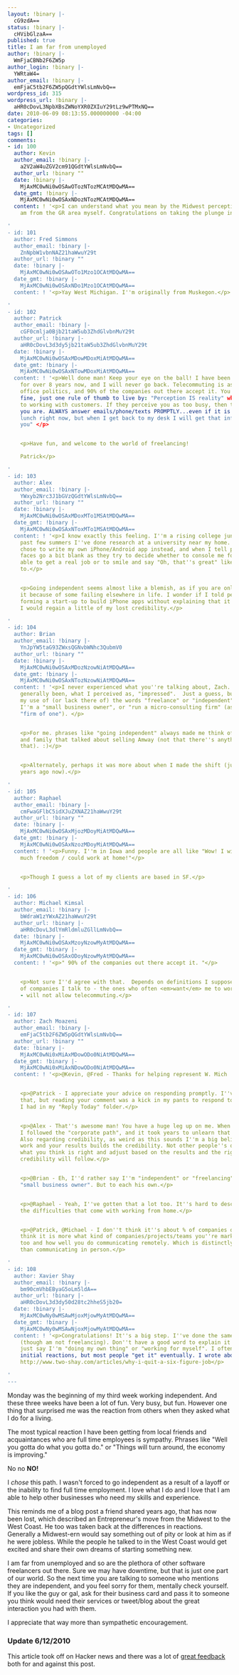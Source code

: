 ```yaml
---
layout: !binary |-
  cG9zdA==
status: !binary |-
  cHVibGlzaA==
published: true
title: I am far from unemployed
author: !binary |-
  WmFjaCBNb2F6ZW5p
author_login: !binary |-
  YWRtaW4=
author_email: !binary |-
  emFjaC5tb2F6ZW5pQGdtYWlsLmNvbQ==
wordpress_id: 315
wordpress_url: !binary |-
  aHR0cDovL3NpbXBsZWNoYXR0ZXIuY29tLz9wPTMxNQ==
date: 2010-06-09 08:13:55.000000000 -04:00
categories:
- Uncategorized
tags: []
comments:
- id: 100
  author: Kevin
  author_email: !binary |-
    a2V2aW4uZGV2cm91QGdtYWlsLmNvbQ==
  author_url: !binary ""
  date: !binary |-
    MjAxMC0wNi0wOSAwOTozNTozMCAtMDQwMA==
  date_gmt: !binary |-
    MjAxMC0wNi0wOSAxNDozNTozMCAtMDQwMA==
  content: ! '<p>I can understand what you mean by the Midwest perception since I
    am from the GR area myself. Congratulations on taking the plunge into freelancing.</p>

'
- id: 101
  author: Fred Simmons
  author_email: !binary |-
    ZnNpbW1vbnNAZ21haWwuY29t
  author_url: !binary ""
  date: !binary |-
    MjAxMC0wNi0wOSAwOTo1Mzo1OCAtMDQwMA==
  date_gmt: !binary |-
    MjAxMC0wNi0wOSAxNDo1Mzo1OCAtMDQwMA==
  content: ! '<p>Yay West Michigan. I''m originally from Muskegon.</p>

'
- id: 102
  author: Patrick
  author_email: !binary |-
    cGF0cmlja0Bjb21taW5ub3ZhdGlvbnMuY29t
  author_url: !binary |-
    aHR0cDovL3d3dy5jb21taW5ub3ZhdGlvbnMuY29t
  date: !binary |-
    MjAxMC0wNi0wOSAxMDowMDoxMiAtMDQwMA==
  date_gmt: !binary |-
    MjAxMC0wNi0wOSAxNTowMDoxMiAtMDQwMA==
  content: ! '<p>Well done man! Keep your eye on the ball! I have been freelancing
    for over 8 years now, and I will never go back. Telecommuting is as common as
    office politics, and 90% of the companies out there accept it. You will be just
    fine, just one rule of thumb to live by: "Perception IS reality" when it comes
    to working with customers. If they perceive you as too busy, then that is what
    you are. ALWAYS answer emails/phone/texts PROMPTLY...even if it is to say: "At
    lunch right now, but when I get back to my desk I will get that information for
    you" </p>


    <p>Have fun, and welcome to the world of freelancing!

    Patrick</p>

'
- id: 103
  author: Alex
  author_email: !binary |-
    YWxyb2Nrc3J1bGVzQGdtYWlsLmNvbQ==
  author_url: !binary ""
  date: !binary |-
    MjAxMC0wNi0wOSAxMDoxMTo1MSAtMDQwMA==
  date_gmt: !binary |-
    MjAxMC0wNi0wOSAxNToxMTo1MSAtMDQwMA==
  content: ! '<p>I know exactly this feeling. I''m a rising college junior, and the
    past few summers I''ve done research at a university near my home. This year I
    chose to write my own iPhone/Android app instead, and when I tell people their
    faces go a bit blank as they try to decide whether to console me for not being
    able to get a real job or to smile and say "Oh, that''s great" like they''re used
    to.</p>


    <p>Going independent seems almost like a blemish, as if you are only reduced to
    it because of some failing elsewhere in life. I wonder if I told people I was
    forming a start-up to build iPhone apps without explaining that it was only me,
    I would regain a little of my lost credibility.</p>

'
- id: 104
  author: Brian
  author_email: !binary |-
    YnJpYW5taG93ZWxsQGNvbWNhc3QubmV0
  author_url: !binary ""
  date: !binary |-
    MjAxMC0wNi0wOSAxMDozNzowNiAtMDQwMA==
  date_gmt: !binary |-
    MjAxMC0wNi0wOSAxNTozNzowNiAtMDQwMA==
  content: ! '<p>I never experienced what you''re talking about, Zach. People have
    generally been, what I perceived as, "impressed".  Just a guess, but perhaps it''s
    my use of (or lack there of) the words "freelance" or "independent". I tell people
    I''m a "small business owner", or "run a micro-consulting firm" (as in a small
    "firm of one"). </p>


    <p>For me. phrases like "going independent" always made me think of my friends
    and family that talked about selling Amway (not that there''s anything wrong with
    that). :)</p>


    <p>Alternately, perhaps it was more about when I made the shift (just about 9
    years ago now).</p>

'
- id: 105
  author: Raphael
  author_email: !binary |-
    cmFwaGFlbC5idXJuZXNAZ21haWwuY29t
  author_url: !binary ""
  date: !binary |-
    MjAxMC0wNi0wOSAxMjozMDoyMiAtMDQwMA==
  date_gmt: !binary |-
    MjAxMC0wNi0wOSAxNzozMDoyMiAtMDQwMA==
  content: ! '<p>Funny. I''m in Iowa and people are all like "Wow! I wish I had that
    much freedom / could work at home!"</p>


    <p>Though I guess a lot of my clients are based in SF.</p>

'
- id: 106
  author: Michael Kimsal
  author_email: !binary |-
    bWdraW1zYWxAZ21haWwuY29t
  author_url: !binary |-
    aHR0cDovL3dlYmRldmluZGllLmNvbQ==
  date: !binary |-
    MjAxMC0wNi0wOSAxMzoyNzowMyAtMDQwMA==
  date_gmt: !binary |-
    MjAxMC0wNi0wOSAxODoyNzowMyAtMDQwMA==
  content: ! '<p>" 90% of the companies out there accept it. "</p>


    <p>Not sure I''d agree with that.  Depends on definitions I suppose, but the majority
    of companies I talk to - the ones who often <em>want</em> me to work with them
    - will not allow telecommuting.</p>

'
- id: 107
  author: Zach Moazeni
  author_email: !binary |-
    emFjaC5tb2F6ZW5pQGdtYWlsLmNvbQ==
  author_url: !binary ""
  date: !binary |-
    MjAxMC0wNi0xMiAxMDowODo0NiAtMDQwMA==
  date_gmt: !binary |-
    MjAxMC0wNi0xMiAxNDowODo0NiAtMDQwMA==
  content: ! '<p>@Kevin, @Fred - Thanks for helping represent W. Mich :)</p>


    <p>@Patrick - I appreciate your advice on responding promptly. I''ve always felt
    that, but reading your comment was a kick in my pants to respond to a few emails
    I had in my "Reply Today" folder.</p>


    <p>@Alex - That''s awesome man! You have a huge leg up on me. When I was in college
    I followed the "corporate path", and it took years to unlearn that mentality.
    Also regarding credibility, as weird as this sounds I''m a big believer that your
    work and your results builds the credibility. Not other people''s opinions. Do
    what you think is right and adjust based on the results and the right kind of
    credibility will follow.</p>


    <p>@Brian - Eh, I''d rather say I''m "independent" or "freelancing" rather than
    "small business owner". But to each his own.</p>


    <p>@Raphael - Yeah, I''ve gotten that a lot too. It''s hard to describe to others
    the difficulties that come with working from home.</p>


    <p>@Patrick, @Michael - I don''t think it''s about % of companies out there, I
    think it is more what kind of companies/projects/teams you''re marketing yourself
    too and how well you do communicating remotely. Which is distinctly different
    than communicating in person.</p>

'
- id: 108
  author: Xavier Shay
  author_email: !binary |-
    bm90cmVhbEByaG5oLm5ldA==
  author_url: !binary |-
    aHR0cDovL3d3dy50d28tc2hheS5jb20=
  date: !binary |-
    MjAxMC0wNy0wMSAwMjoxMjowMyAtMDQwMA==
  date_gmt: !binary |-
    MjAxMC0wNy0wMSAwNjoxMjowMyAtMDQwMA==
  content: ! '<p>Congratulations! It''s a big step. I''ve done the same thing recently
    (though am not freelancing). Don''t have a good word to explain it yet, I normally
    just say I''m "doing my own thing" or "working for myself". I often get the same
    initial reactions, but most people "get it" eventually. I wrote about it here:
    http://www.two-shay.com/articles/why-i-quit-a-six-figure-job</p>

'
---
```

Monday was the beginning of my third week working independent. And these three weeks have been a lot of fun. Very busy, but fun. However one thing that surprised me was the reaction from others when they asked what I do for a living.

The most typical reaction I have been getting from local friends and acquaintances who are full time employees is sympathy. Phrases like "Well you gotta do what you gotta do." or "Things will turn around, the economy is improving."

No no **NO!**

I _chose_ this path. I wasn't forced to go independent as a result of a layoff or the inability to find full time employment. I love what I do and I love that I am able to help other businesses who need my skills and experience.

This reminds me of a blog post a friend shared years ago, that has now been lost, which described an Entrepreneur's move from the Midwest to the West Coast. He too was taken back at the differences in reactions. Generally a Midwest-ern would say something out of pity or look at him as if he were jobless. While the people he talked to in the West Coast would get excited and share their own dreams of starting something new.

I am far from unemployed and so are the plethora of other software freelancers out there. Sure we may have downtime, but that is just one part of our world. So the next time you are talking to someone who mentions they are independent, and you feel sorry for them, mentally check yourself. If you like the guy or gal, ask for their business card and pass it to someone you think would need their services or tweet/blog about the great interaction you had with them. 

I appreciate that way more than sympathetic encouragement.

### Update 6/12/2010 ###

This article took off on Hacker news and there was a lot of [great feedback](http://news.ycombinator.com/item?id=1416883) both for and against this post.
